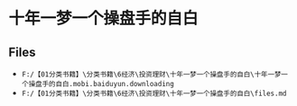 # 十年一梦一个操盘手的自白

## Files

- `F:/【01分类书籍】\分类书籍\6经济\投资理财\十年一梦一个操盘手的自白\十年一梦一个操盘手的自白.mobi.baiduyun.downloading`
- `F:/【01分类书籍】\分类书籍\6经济\投资理财\十年一梦一个操盘手的自白\files.md`

